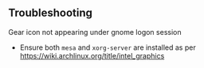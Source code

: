 
## Troubleshooting

Gear icon not appearing under gnome logon session
- Ensure both `mesa` and `xorg-server` are installed as per https://wiki.archlinux.org/title/intel_graphics
